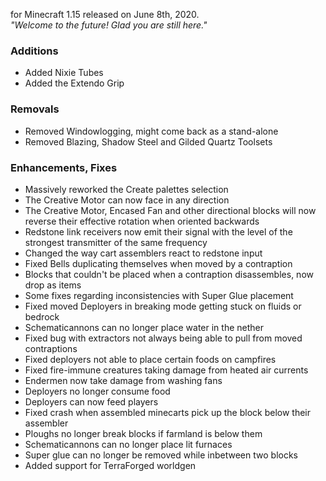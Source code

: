 for Minecraft 1.15 released on June 8th, 2020.  
_"Welcome to the future! Glad you are still here."_

### Additions

- Added Nixie Tubes
- Added the Extendo Grip

### Removals

- Removed Windowlogging, might come back as a stand-alone
- Removed Blazing, Shadow Steel and Gilded Quartz Toolsets

### Enhancements, Fixes

- Massively reworked the Create palettes selection
- The Creative Motor can now face in any direction
- The Creative Motor, Encased Fan and other directional blocks will now reverse their effective rotation when oriented
  backwards
- Redstone link receivers now emit their signal with the level of the strongest transmitter of the same frequency
- Changed the way cart assemblers react to redstone input
- Fixed Bells duplicating themselves when moved by a contraption
- Blocks that couldn't be placed when a contraption disassembles, now drop as items
- Some fixes regarding inconsistencies with Super Glue placement
- Fixed moved Deployers in breaking mode getting stuck on fluids or bedrock
- Schematicannons can no longer place water in the nether
- Fixed bug with extractors not always being able to pull from moved contraptions
- Fixed deployers not able to place certain foods on campfires
- Fixed fire-immune creatures taking damage from heated air currents
- Endermen now take damage from washing fans
- Deployers no longer consume food
- Deployers can now feed players
- Fixed crash when assembled minecarts pick up the block below their assembler
- Ploughs no longer break blocks if farmland is below them
- Schematicannons can no longer place lit furnaces
- Super glue can no longer be removed while inbetween two blocks
- Added support for TerraForged worldgen
